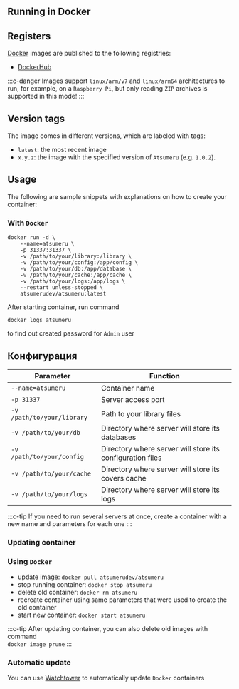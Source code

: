 ## Running in Docker

## Registers

[Docker](https://www.docker.com) images are published to the following registries:
- [DockerHub](https://hub.docker.com/r/atsumerudev/atsumeru)

:::c-danger
Images support `linux/arm/v7` and `linux/arm64` architectures to run, for example, on a `Raspberry Pi`, but only reading `ZIP` archives is supported in this mode!
:::

## Version tags

The image comes in different versions, which are labeled with tags:
- `latest`: the most recent image
- `x.y.z`: the image with the specified version of `Atsumeru` (e.g. `1.0.2`).

## Usage

The following are sample snippets with explanations on how to create your container:

### With `Docker`

```
docker run -d \
	--name=atsumeru \
	-p 31337:31337 \
	-v /path/to/your/library:/library \
	-v /path/to/your/config:/app/config \
	-v /path/to/your/db:/app/database \
	-v /path/to/your/cache:/app/cache \
	-v /path/to/your/logs:/app/logs \
	--restart unless-stopped \
	atsumerudev/atsumeru:latest
```

After starting container, run command
```
docker logs atsumeru
```
to find out  created password for `Admin` user

## Конфигурация

| Parameter                                                                    | Function                                                                     |
|------------------------------------------------------------------------------|------------------------------------------------------------------------------|
| `--name=atsumeru`                                                            | Container name                                                               |
| `-p 31337`                                                                   | Server access port                                                           |
| `-v /path/to/your/library`                                                   | Path to your library files                                                   |
| `-v /path/to/your/db`                                                        | Directory where server will store its databases                              |
| `-v /path/to/your/config`                                                    | Directory where server will store its configuration files                    |
| `-v /path/to/your/cache`                                                     | Directory where server will store its covers cache                           |
| `-v /path/to/your/logs`                                                      | Directory where server will store its logs                                   |

:::c-tip
If you need to run several servers at once, create a container with a new name and parameters for each one
:::

### Updating container

### Using `Docker`

- update image: `docker pull atsumerudev/atsumeru`
- stop running container: `docker stop atsumeru`
- delete old container: `docker rm atsumeru`
- recreate container using same parameters that were used to create the old container
- start new container: `docker start atsumeru`

:::c-tip
After updating container, you can also delete old images with command   
`docker image prune`
:::

### Automatic update

You can use [Watchtower](https://github.com/containrrr/watchtower) to automatically update `Docker` containers